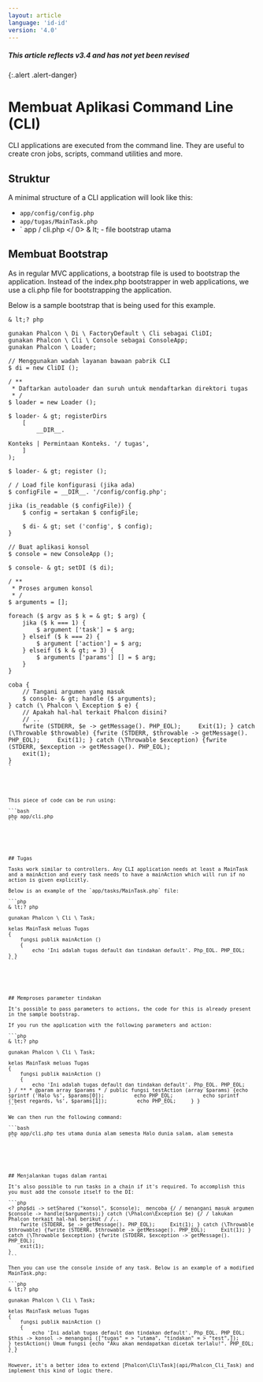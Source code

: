 ```yaml
---
layout: article
language: 'id-id'
version: '4.0'
---
```

##### This article reflects v3.4 and has not yet been revised

{:.alert .alert-danger}

<a name='creating-cli-application'></a>

# Membuat Aplikasi Command Line (CLI)

CLI applications are executed from the command line. They are useful to create cron jobs, scripts, command utilities and more.

<a name='structure'></a>

## Struktur

A minimal structure of a CLI application will look like this:

* `app/config/config.php`
* `app/tugas/MainTask.php`
* ` app / cli.php </ 0> & lt; - file bootstrap utama</li>
</ul>

<p>

<a name='creating-bootstrap'></a>

</p>

<h2>Membuat Bootstrap</h2>

<p>As in regular MVC applications, a bootstrap file is used to bootstrap the application. Instead of the index.php bootstrapper in web applications, we use a cli.php file for bootstrapping the application.</p>

<p>Below is a sample bootstrap that is being used for this example.</p>

<pre><code class="php">& lt;? php

gunakan Phalcon \ Di \ FactoryDefault \ Cli sebagai CliDI;
gunakan Phalcon \ Cli \ Console sebagai ConsoleApp;
gunakan Phalcon \ Loader;

// Menggunakan wadah layanan bawaan pabrik CLI
$ di = new CliDI ();

/ **
 * Daftarkan autoloader dan suruh untuk mendaftarkan direktori tugas
 * /
$ loader = new Loader ();

$ loader- & gt; registerDirs
    [
        __DIR__.
 
Konteks | Permintaan Konteks. '/ tugas',
    ]
);

$ loader- & gt; register ();

/ / Load file konfigurasi (jika ada)
$ configFile = __DIR__. '/config/config.php';

jika (is_readable ($ configFile)) {
    $ config = sertakan $ configFile;

    $ di- & gt; set ('config', $ config);
}

// Buat aplikasi konsol
$ console = new ConsoleApp ();

$ console- & gt; setDI ($ di);

/ **
 * Proses argumen konsol
 * /
$ arguments = [];

foreach ($ argv as $ k = & gt; $ arg) {
    jika ($ k === 1) {
        $ argument ['task'] = $ arg;
    } elseif ($ k === 2) {
        $ argument ['action'] = $ arg;
    } elseif ($ k & gt; = 3) {
        $ arguments ['params'] [] = $ arg;
    }
}

coba {
    // Tangani argumen yang masuk
    $ console- & gt; handle ($ arguments);
} catch (\ Phalcon \ Exception $ e) {
    // Apakah hal-hal terkait Phalcon disini?
    // ..
    fwrite (STDERR, $e -> getMessage(). PHP_EOL);     Exit(1); } catch (\Throwable $throwable) {fwrite (STDERR, $throwable -> getMessage(). PHP_EOL);     Exit(1); } catch (\Throwable $exception) {fwrite (STDERR, $exception -> getMessage(). PHP_EOL);
    exit(1);
}
`</pre> 
    This piece of code can be run using:
    
    ```bash
    php app/cli.php
    ```
    
    

<a name='tasks'></a>

    
    ## Tugas
    
    Tasks work similar to controllers. Any CLI application needs at least a MainTask and a mainAction and every task needs to have a mainAction which will run if no action is given explicitly.
    
    Below is an example of the `app/tasks/MainTask.php` file:
    
    ```php
    & lt;? php
    
    gunakan Phalcon \ Cli \ Task;
    
    kelas MainTask meluas Tugas
    {
        fungsi publik mainAction ()
        {
            echo 'Ini adalah tugas default dan tindakan default'. Php_EOL. PHP_EOL;     } }
    ```
    
    

<a name='processing-action-parameters'></a>

    
    ## Memproses parameter tindakan
    
    It's possible to pass parameters to actions, the code for this is already present in the sample bootstrap.
    
    If you run the application with the following parameters and action:
    
    ```php
    & lt;? php
    
    gunakan Phalcon \ Cli \ Task;
    
    kelas MainTask meluas Tugas
    {
        fungsi publik mainAction ()
        {
            echo 'Ini adalah tugas default dan tindakan default'. Php_EOL. PHP_EOL;     } / ** * @param array $params * / public fungsi testAction (array $params) {echo sprintf ('Halo %s', $params[0]);          echo PHP_EOL;          echo sprintf ('best regards, %s', $params[1]);          echo PHP_EOL;     } }
    ```
    
    We can then run the following command:
    
    ```bash
    php app/cli.php tes utama dunia alam semesta Halo dunia salam, alam semesta
    ```
    
    

<a name='running-tasks-chain'></a>

    
    ## Menjalankan tugas dalam rantai
    
    It's also possible to run tasks in a chain if it's required. To accomplish this you must add the console itself to the DI:
    
    ```php
    <? php$di -> setShared ("konsol", $console);  mencoba {/ / menangani masuk argumen $console -> handle($arguments);} catch (\Phalcon\Exception $e) {/ / lakukan Phalcon terkait hal-hal berikut / /..
        fwrite (STDERR, $e -> getMessage(). PHP_EOL);     Exit(1); } catch (\Throwable $throwable) {fwrite (STDERR, $throwable -> getMessage(). PHP_EOL);     Exit(1); } catch (\Throwable $exception) {fwrite (STDERR, $exception -> getMessage(). PHP_EOL);
        exit(1);
    }
    ```
    
    Then you can use the console inside of any task. Below is an example of a modified MainTask.php:
    
    ```php
    & lt;? php
    
    gunakan Phalcon \ Cli \ Task;
    
    kelas MainTask meluas Tugas
    {
        fungsi publik mainAction ()
        {
            echo 'Ini adalah tugas default dan tindakan default'. Php_EOL. PHP_EOL;          $this -> konsol -> menangani (["tugas" = > "utama", "tindakan" = > "test",]);     } testAction() Umum fungsi {echo "Aku akan mendapatkan dicetak terlalu!". PHP_EOL;     } }
    ```
    
    However, it's a better idea to extend [Phalcon\Cli\Task](api/Phalcon_Cli_Task) and implement this kind of logic there.